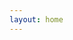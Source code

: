 ```yaml
---
layout: home
---
```


<script setup>
import { useData } from 'vitepress'
const { site, dir } = useData()
window.location.assign(`${site.value.base}${dir.value}/`);
</script>
